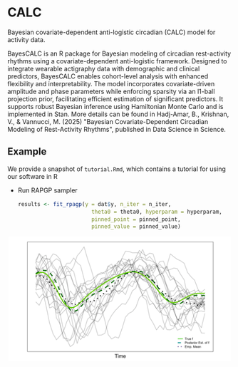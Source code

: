 # CALC
Bayesian covariate-dependent anti-logistic circadian (CALC) model for activity data. 

BayesCALC is an R package for Bayesian modeling of circadian rest-activity rhythms using a covariate-dependent anti-logistic framework. Designed to integrate wearable actigraphy data with demographic and clinical predictors, BayesCALC enables cohort-level analysis with enhanced flexibility and interpretability. The model incorporates covariate-driven amplitude and phase parameters while enforcing sparsity via an l1-ball projection prior, facilitating efficient estimation of significant predictors. It supports robust Bayesian inference using Hamiltonian Monte Carlo and is implemented in Stan. More details can be found in Hadj-Amar, B., Krishnan, V., & Vannucci, M. (2025) "Bayesian Covariate-Dependent Circadian Modeling of Rest-Activity Rhythms", published in Data Science in Science.


## Example 

We provide a snapshot of `tutorial.Rmd`, which contains a tutorial for using our software in R

* Run RAPGP sampler
  ```R
  results <- fit_rpagp(y = dat$y, n_iter = n_iter,
                         theta0 = theta0, hyperparam = hyperparam,
                         pinned_point = pinned_point,
                         pinned_value = pinned_value)
  ```
<p align="center">
<img src="https://github.com/Beniamino92/BayesRPAGP/blob/main/plots/example.png" width="500" heigth="240"/> 
</p>

